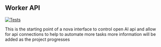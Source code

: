 

## Worker API
[![Tests](https://github.com/synapse-sentinel/worker-api/actions/workflows/Tests.yml/badge.svg)](https://github.com/synapse-sentinel/worker-api/actions/workflows/Tests.yml)

This is the starting point of a nova interface to control open AI api and allow for api connections to help to automate more tasks
more information will be added as the project progresses
